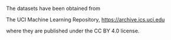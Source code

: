 The datasets have been obtained from

The UCI Machine Learning Repository, https://archive.ics.uci.edu

where they are published under the CC BY 4.0 license.